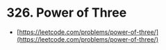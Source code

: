 # 326. Power of Three

- [https://leetcode.com/problems/power-of-three/](https://leetcode.com/problems/power-of-three/)
